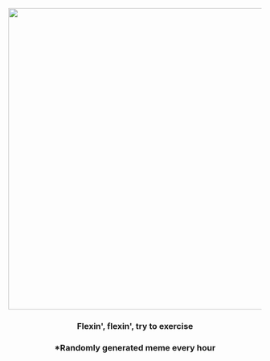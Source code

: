 <p align="center">
        <img src="https://i.redd.it/8wenwlqtjyp81.gif" width="600" height="600">
        </p>
        <h3 align="center">Flexin', flexin', try to exercise</h3>
        <h3 align="center">*Randomly generated meme every hour</h3>
    
